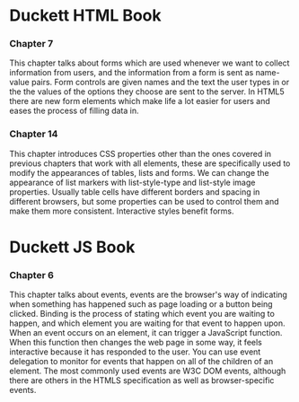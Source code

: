 # Duckett HTML Book

### Chapter 7

This chapter talks about forms which are used whenever we want to collect information from users, and the information from a form is sent as name-value pairs.
Form controls are given names and the text the user types in or the the values of the options they choose are sent to the server.
In HTML5 there are new form elements which make life a lot easier for users and eases the process of filling data in.

### Chapter 14

This chapter introduces CSS properties other than the ones covered in previous chapters that work with all elements, these are specifically used to modify the appearances of tables, lists and forms.
We can change the appearance of list markers with list-style-type and list-style image properties.
Usually table cells have different borders and spacing in different browsers, but some properties can be used to control them and make them more consistent.
Interactive styles benefit forms.

# Duckett JS Book

### Chapter 6

This chapter talks about events, events are the browser's way of indicating when something has happened such as page loading or a button being clicked.
Binding is the process of stating which event you are
waiting to happen, and which element you are waiting
for that event to happen upon.
When an event occurs on an element, it can trigger a
JavaScript function. When this function then changes
the web page in some way, it feels interactive because
it has responded to the user.
You can use event delegation to monitor for events
that happen on all of the children of an element.
The most commonly used events are W3C DOM
events, although there are others in the HTMLS
specification as well as browser-specific events.